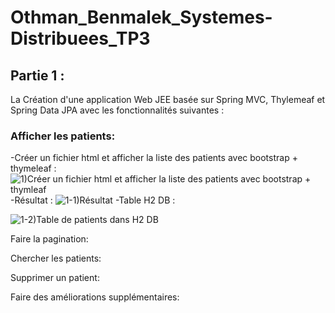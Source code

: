 # Othman_Benmalek_Systemes-Distribuees_TP3

## Partie 1 :
La Création d'une application Web JEE basée sur Spring MVC, Thylemeaf et Spring Data JPA avec les fonctionnalités suivantes :

### Afficher les patients:
   -Créer un fichier html et afficher la liste des patients avec bootstrap + thymeleaf :
![1)Créer un fichier html et afficher la liste des patients avec bootstrap + thymleaf](https://github.com/OTHMAN-BENMALEK/Othman_Benmalek_Systemes-Distribues_TP3/assets/159661363/c95ebabf-3425-4f7a-b1f7-5a2bcdb1cb25)
   -Résultat :
![1-1)Résultat ](https://github.com/OTHMAN-BENMALEK/Othman_Benmalek_Systemes-Distribues_TP3/assets/159661363/a73e382e-3a72-4241-849f-134bd3b3ddf5)
   -Table H2 DB :
   
![1-2)Table de patients dans H2 DB](https://github.com/OTHMAN-BENMALEK/Othman_Benmalek_Systemes-Distribues_TP3/assets/159661363/7853119f-9d64-4722-a366-437fa29ba48b)

Faire la pagination:


Chercher les patients:


Supprimer un patient:


Faire des améliorations supplémentaires:

